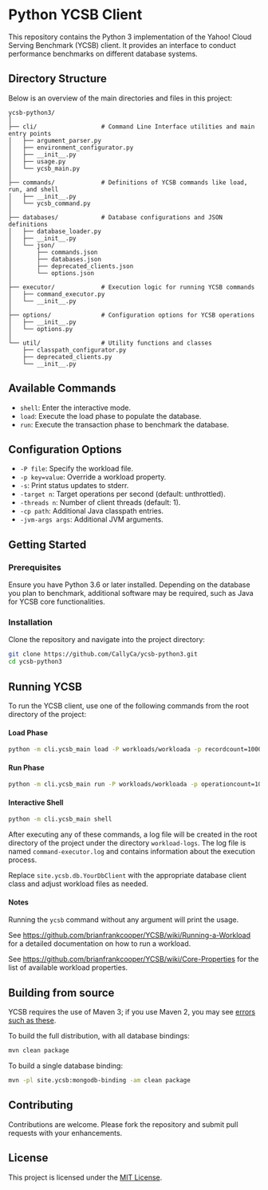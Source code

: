 # Python YCSB Client

This repository contains the Python 3 implementation of the Yahoo! Cloud Serving Benchmark (YCSB) client. It provides an interface to conduct performance benchmarks on different database systems.

## Directory Structure

Below is an overview of the main directories and files in this project:

```
ycsb-python3/
│
├── cli/                  # Command Line Interface utilities and main entry points
│   ├── argument_parser.py
│   ├── environment_configurator.py
│   ├── __init__.py
│   ├── usage.py
│   └── ycsb_main.py
│
├── commands/             # Definitions of YCSB commands like load, run, and shell
│   ├── __init__.py
│   └── ycsb_command.py
│
├── databases/            # Database configurations and JSON definitions
│   ├── database_loader.py
│   ├── __init__.py
│   └── json/
│       ├── commands.json
│       ├── databases.json
│       ├── deprecated_clients.json
│       └── options.json
│
├── executor/             # Execution logic for running YCSB commands
│   ├── command_executor.py
│   └── __init__.py
│
├── options/              # Configuration options for YCSB operations
│   ├── __init__.py
│   └── options.py
│
└── util/                 # Utility functions and classes
    ├── classpath_configurator.py
    ├── deprecated_clients.py
    └── __init__.py
```

## Available Commands

- `shell`: Enter the interactive mode.
- `load`: Execute the load phase to populate the database.
- `run`: Execute the transaction phase to benchmark the database.

## Configuration Options

- `-P file`: Specify the workload file.
- `-p key=value`: Override a workload property.
- `-s`: Print status updates to stderr.
- `-target n`: Target operations per second (default: unthrottled).
- `-threads n`: Number of client threads (default: 1).
- `-cp path`: Additional Java classpath entries.
- `-jvm-args args`: Additional JVM arguments.

## Getting Started

### Prerequisites

Ensure you have Python 3.6 or later installed. Depending on the database you plan to benchmark, additional software may be required, such as Java for YCSB core functionalities.

### Installation

Clone the repository and navigate into the project directory:

```bash
git clone https://github.com/CallyCa/ycsb-python3.git
cd ycsb-python3
```

## Running YCSB

To run the YCSB client, use one of the following commands from the root directory of the project:

#### Load Phase

```bash
python -m cli.ycsb_main load -P workloads/workloada -p recordcount=1000000 -db site.ycsb.db.YourDbClient -s
```

#### Run Phase

```bash
python -m cli.ycsb_main run -P workloads/workloada -p operationcount=1000000 -db site.ycsb.db.YourDbClient -s
```

#### Interactive Shell

```bash
python -m cli.ycsb_main shell
```

After executing any of these commands, a log file will be created in the root directory of the project under the directory `workload-logs`. The log file is named `command-executor.log` and contains information about the execution process.

Replace `site.ycsb.db.YourDbClient` with the appropriate database client class and adjust workload files as needed.

#### Notes

Running the `ycsb` command without any argument will print the usage.

See <https://github.com/brianfrankcooper/YCSB/wiki/Running-a-Workload> for a detailed documentation on how to run a workload.

See <https://github.com/brianfrankcooper/YCSB/wiki/Core-Properties> for the list of available workload properties.

## Building from source

YCSB requires the use of Maven 3; if you use Maven 2, you may see [errors
such as these](https://github.com/brianfrankcooper/YCSB/issues/406).

To build the full distribution, with all database bindings:

```bash
mvn clean package
```

To build a single database binding:

```bash
mvn -pl site.ycsb:mongodb-binding -am clean package
```

## Contributing

Contributions are welcome. Please fork the repository and submit pull requests with your enhancements.

## License

This project is licensed under the [MIT License](LICENSE.txt).
